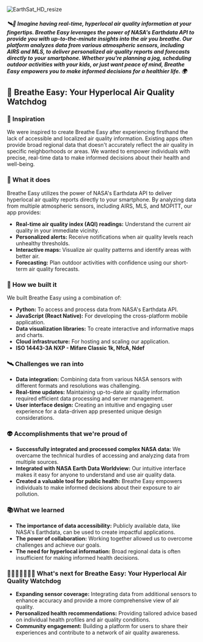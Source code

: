 ![EarthSat_HD_resize](https://github.com/user-attachments/assets/d0f8d83d-bfa7-45a4-8ef0-034e63f9fd64)

##### 🛰️📡 Imagine having real-time, hyperlocal air quality information at your fingertips. Breathe Easy leverages the power of NASA's Earthdata API to provide you with up-to-the-minute insights into the air you breathe. Our platform analyzes data from various atmospheric sensors, including AIRS and MLS, to deliver personalized air quality reports and forecasts directly to your smartphone. Whether you're planning a jog, scheduling outdoor activities with your kids, or just want peace of mind, Breathe Easy empowers you to make informed decisions for a healthier life.  🌍

## 💨 Breathe Easy: Your Hyperlocal Air Quality Watchdog

### 🌃 Inspiration 

We were inspired to create Breathe Easy after experiencing firsthand the lack of accessible and localized air quality information. Existing apps often provide broad regional data that doesn't accurately reflect the air quality in specific neighborhoods or areas. We wanted to empower individuals with precise, real-time data to make informed decisions about their health and well-being.

### 🍃 What it does

Breathe Easy utilizes the power of NASA's Earthdata API to deliver hyperlocal air quality reports directly to your smartphone. By analyzing data from multiple atmospheric sensors, including AIRS, MLS, and MOPITT, our app provides:

- **Real-time air quality index (AQI) readings:** Understand the current air quality in your immediate vicinity.
- **Personalized alerts:** Receive notifications when air quality levels reach unhealthy thresholds.
- **Interactive maps:** Visualize air quality patterns and identify areas with better air.
- **Forecasting:** Plan outdoor activities with confidence using our short-term air quality forecasts.

### 🔨 How we built it

We built Breathe Easy using a combination of:

- **Python:** To access and process data from NASA's Earthdata API.
- **JavaScript (React Native):** For developing the cross-platform mobile application.
- **Data visualization libraries:** To create interactive and informative maps and charts.
- **Cloud infrastructure:** For hosting and scaling our application.
- **ISO 14443-3A NXP - Mifare Classic 1k, NfcA, Ndef**

### 🛰️ Challenges we ran into

- **Data integration:** Combining data from various NASA sensors with different formats and resolutions was challenging. 
- **Real-time updates:** Maintaining up-to-date air quality information required efficient data processing and server management.
- **User interface design:** Creating an intuitive and engaging user experience for a data-driven app presented unique design considerations.

### 👽 Accomplishments that we're proud of

- **Successfully integrated and processed complex NASA data:** We overcame the technical hurdles of accessing and analyzing data from multiple sources.
- **Integrated with NASA Earth Data Worldview:** Our intuitive interface makes it easy for anyone to understand and use air quality data.
- **Created a valuable tool for public health:** Breathe Easy empowers individuals to make informed decisions about their exposure to air pollution.

### 📚What we learned

- **The importance of data accessibility:** Publicly available data, like NASA's Earthdata, can be used to create impactful applications.
- **The power of collaboration:** Working together allowed us to overcome challenges and achieve our goals.
- **The need for hyperlocal information:** Broad regional data is often insufficient for making informed health decisions.

### 🚀👨🏻‍🚀🧑🏻‍🚀 What's next for Breathe Easy: Your Hyperlocal Air Quality Watchdog

- **Expanding sensor coverage:** Integrating data from additional sensors to enhance accuracy and provide a more comprehensive view of air quality.
- **Personalized health recommendations:** Providing tailored advice based on individual health profiles and air quality conditions.
- **Community engagement:**  Building a platform for users to share their experiences and contribute to a network of air quality awareness. 
